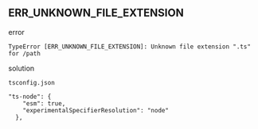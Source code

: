 
## ERR_UNKNOWN_FILE_EXTENSION
error
```
TypeError [ERR_UNKNOWN_FILE_EXTENSION]: Unknown file extension ".ts" for /path
```
solution

`tsconfig.json`
```tsconfig
"ts-node": {
    "esm": true,
    "experimentalSpecifierResolution": "node"
  },
```
